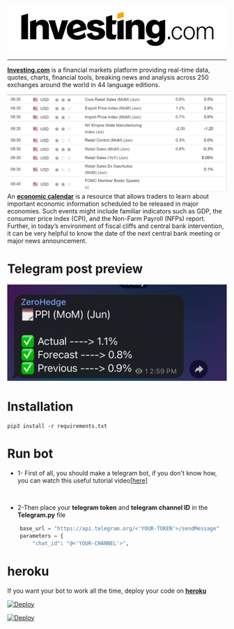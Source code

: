 ![Screenshot](image/investing_logo.png)

-----
**[Investing.com](https://investing.com/)** is a financial markets platform providing real-time data, quotes, charts, financial tools, breaking news and analysis across 250 exchanges around the world in 44 language editions.


![Screenshot](image/calender.PNG)
An **[economic calendar](https://www.investing.com/economic-calendar/)** is a resource that allows traders to learn about important economic information scheduled
to be released in major economies. Such events might include familiar indicators such as GDP, the consumer price index (CPI), and the Non-Farm Payroll (NFPs) report. Further,
in today’s environment of fiscal cliffs and central bank intervention,
it can be very helpful to know the date of the next
central bank meeting or major news announcement.

# Telegram post preview

![image](image/post_preview.jpg)

# Installation 

    pip3 install -r requirements.txt


# Run bot 

* 1- First of all, you should make a telegram bot, if you
don't know how, you can watch this useful tutorial video[[here]](https://www.youtube.com/watch?v=CNkiPN_WZfA)
  
<br />

- 2-Then place your **telegram token** and **telegram channel ID** in the **Telegram.py** file

```python
    base_url = "https://api.telegram.org/<'YOUR-TOKEN'>/sendMessage"
    parameters = {
        "chat_id": "@<'YOUR-CHANNEL'>",
```

# heroku 

If you want your bot to work all the time, deploy your code on **[heroku](https://www.heroku.com/)**


<a href="https://github.com/oxlupo/Economic-Calendar-telegram-bot">
  <img src="https://www.herokucdn.com/deploy/button.svg" alt="Deploy">
</a>

[![Deploy](https://www.herokucdn.com/deploy/button.svg)](https://heroku.com/deploy?template=https://github.com/oxlupo/Economic-Calendar-telegram-bot)